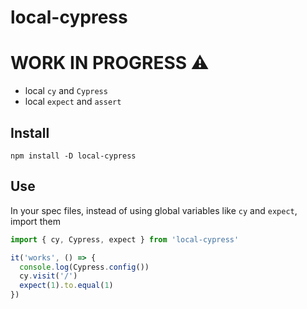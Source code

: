 # local-cypress

# WORK IN PROGRESS ⚠️

- local `cy` and `Cypress`
- local `expect` and `assert`

## Install

```shell
npm install -D local-cypress
```

## Use

In your spec files, instead of using global variables like `cy` and `expect`, import them

```js
import { cy, Cypress, expect } from 'local-cypress'

it('works', () => {
  console.log(Cypress.config())
  cy.visit('/')
  expect(1).to.equal(1)
})
```
